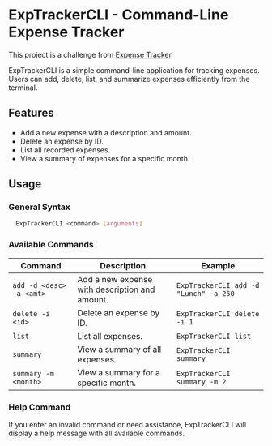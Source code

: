 # ExpTrackerCLI - Command-Line Expense Tracker

This project is a challenge from [Expense Tracker](https://roadmap.sh/projects/expense-tracker)

ExpTrackerCLI is a simple command-line application for tracking expenses. Users can add, delete, list, and summarize expenses efficiently from the terminal.

## Features

- Add a new expense with a description and amount.
- Delete an expense by ID.
- List all recorded expenses.
- View a summary of expenses for a specific month.

## Usage

### General Syntax

```bash
  ExpTrackerCLI <command> [arguments]
```

### Available Commands

| Command                  | Description                                    | Example                               |
|--------------------------|------------------------------------------------|---------------------------------------|
| `add -d <desc> -a <amt>` | Add a new expense with description and amount. | `ExpTrackerCLI add -d "Lunch" -a 250` |
| `delete -i <id>`         | Delete an expense by ID.                       | `ExpTrackerCLI delete -i 1`           |
| `list`                   | List all expenses.                             | `ExpTrackerCLI list`                  |
| `summary`                | View a summary of all expenses.                | `ExpTrackerCLI summary`               |
| `summary -m <month>`     | View a summary for a specific month.           | `ExpTrackerCLI summary -m 2`          |

### Help Command

If you enter an invalid command or need assistance, ExpTrackerCLI will display a help message with all available commands.